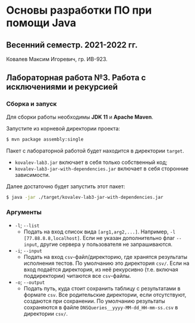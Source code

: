 # Основы разработки ПО при помощи Java

## Весенний семестр. 2021-2022 гг.

Ковалев Максим Игоревич, гр. ИВ-923.

## Лабораторная работа №3. Работа с исключениями и рекурсией

### Сборка и запуск

Для сборки работы необходимы **JDK 11** и **Apache Maven**.

Запустите из корневой директории проекта:
```sh
$ mvn package assembly:single
```

Пакет с лабораторной работой будет находится в директории `target`.
* `kovalev-lab3.jar` включает в себя только собственный код;
* `kovalev-lab3-jar-with-dependencies.jar` включает в себя сторонние зависимости.

Далее достаточно будет запустить этот пакет:
```sh
$ java -jar ./target/kovalev-lab3-jar-with-dependencies.jar
```

### Аргументы

* `-l`; `--list`
  * Подать на вход список вида `[arg1,arg2,...]`. Например, `-l [77.88.8.8,localhost]`.
    Если не указан дополнительно флаг `--input`, другие сервера у пользователя не запрашиваются.
* `-i`; `--input`
  * Подать на вход `csv`-файл/директорию, где хранятся результаты исполнения тестов.
    По умолчанию это директория `csv/`.
    Если на вход подаётся директория, из неё рекурсивно (т.е. включая поддиректории) читаются все `csv`-файлы.
* `-o`; `--output`
  * Подать путь, куда стоит сохранить таблицу с результатами в формате `csv`.
    Все родительские директории, если отсутствуют, создаются при сохранении.
    По умолчанию результаты сохраняются в файле `DNSQueries__yyyy-MM-dd_HH-mm-ss.csv` в директории `csv/`.